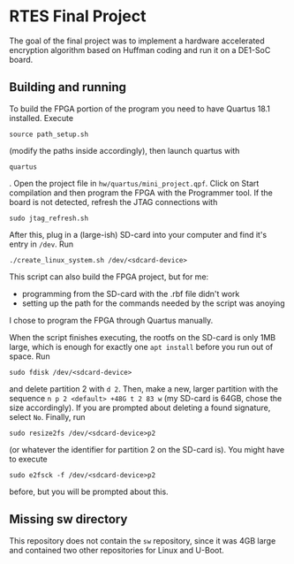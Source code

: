 # RTES Final Project

The goal of the final project was to implement a hardware accelerated
encryption algorithm based on Huffman coding and run it on a DE1-SoC board.

## Building and running
To build the FPGA portion of the program you need to have Quartus 18.1
installed. Execute
```
source path_setup.sh
```
(modify the paths inside accordingly),
then launch quartus with
```
quartus
```
. Open the project file in
`hw/quartus/mini_project.qpf`. Click on Start compilation and then program the
FPGA with the Programmer tool. If the board is not detected, refresh the JTAG
connections with
```
sudo jtag_refresh.sh
```
After this, plug in a (large-ish) SD-card into your computer and find it's entry
in `/dev`. Run
```
./create_linux_system.sh /dev/<sdcard-device>
```
This script
can also build the FPGA project, but for me:
- programming from the SD-card with the .rbf file didn't work
- setting up the path for the commands needed by the script was anoying
  
I chose to program the FPGA through Quartus manually.

When the script finishes executing, the rootfs on the SD-card is only 1MB large,
which is enough for exactly one `apt install` before you run out of space. Run
```
sudo fdisk /dev/<sdcard-device>
```
and delete partition 2 with `d 2`.
Then, make a new, larger partition with the sequence
`n p 2 <default> +48G t 2 83 w` (my SD-card is 64GB, chose the size
accordingly). If you are prompted about deleting a found signature, select `No`.
Finally, run
```
sudo resize2fs /dev/<sdcard-device>p2
```
(or whatever the identifier
for partition 2 on the SD-card is). You might have to execute
```
sudo e2fsck -f /dev/<sdcard-device>p2
```
before, but you will be prompted about this.

## Missing sw directory
This repository does not contain the `sw` repository, since it was 4GB large
and contained two other repositories for Linux and U-Boot.